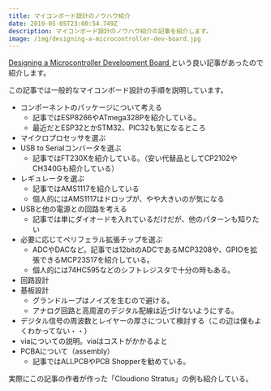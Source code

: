 ```yaml
---
title: マイコンボード設計のノウハウ紹介
date: 2019-05-05T23:00:54.749Z
description: マイコンボード設計のノウハウ紹介の記事を紹介します。
image: /img/designing-a-microcontroller-dev-board.jpg
---
```

[Designing a Microcontroller Development Board
](https://www.instructables.com/id/Designing-a-Microcontroller-Development-Board/)という良い記事があったので紹介します。

この記事では一般的なマイコンボード設計の手順を説明しています。

* コンポーネントのパッケージについて考える
  * 記事ではESP8266やATmega328Pを紹介している。
  * 最近だとESP32とかSTM32、PIC32も気になるところ
* マイクロプロセッサを選ぶ
* USB to Serialコンバータを選ぶ
  * 記事ではFT230Xを紹介している。（安い代替品としてCP2102やCH340Gも紹介している）
* レギュレータを選ぶ
  * 記事ではAMS1117を紹介している
  * 個人的にはAMS1117はドロップが、やや大きいのが気になる
* USBと他の電源との回路を考える
  * 記事では単にダイオードを入れているだけだが、他のパターンも知りたい
* 必要に応じてペリフェラル拡張チップを選ぶ
  * ADCやDACなど。記事では12bitのADCであるMCP3208や、GPIOを拡張できるMCP23S17を紹介している。
  * 個人的には74HC595などのシフトレジスタで十分の時もある。
* 回路設計
* 基板設計
  * グランドループはノイズを生むので避ける。
  * アナログ回路と高周波のデジタル配線は近づけないようにする。
* デジタル信号の周波数とレイヤーの厚さについて検討する（この辺は僕もよくわかってない・・）
* viaについての説明。viaはコストがかかるよと
* PCBAについて（assembly）
  * 記事ではALLPCBやPCB Shopperを勧めている。

実際にこの記事の作者が作った「Cloudiono Stratus」の例も紹介している。
